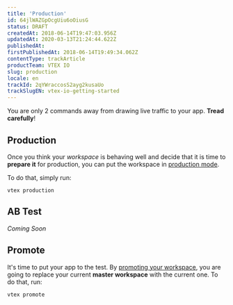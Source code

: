 ```yaml
---
title: 'Production'
id: 64jlWAZGpOcgUiu6oOiusG
status: DRAFT
createdAt: 2018-06-14T19:47:03.956Z
updatedAt: 2020-03-13T21:24:44.622Z
publishedAt: 
firstPublishedAt: 2018-06-14T19:49:34.062Z
contentType: trackArticle
productTeam: VTEX IO
slug: production
locale: en
trackId: 2qYWraccosS2ayg2kusaUo
trackSlugEN: vtex-io-getting-started
---
```


You are only 2 commands away from drawing live traffic to your app. __Tread carefully__!

## Production

Once you think your _workspace_ is behaving well and decide that it is time to __prepare it__ for production, you can put the workspace in [production mode](http://help.vtex.com/en/faq/what-is-the-production-mode).

To do that, simply run:

`vtex production`

## AB Test
_Coming Soon_

## Promote

It's time to put your app to the test. By [promoting your workspace](http://help.vtex.com/en/faq/what-does-promoting-a-workspace-mean), you are going to replace your current __master workspace__ with the current one. To do that, run:

`vtex promote`
